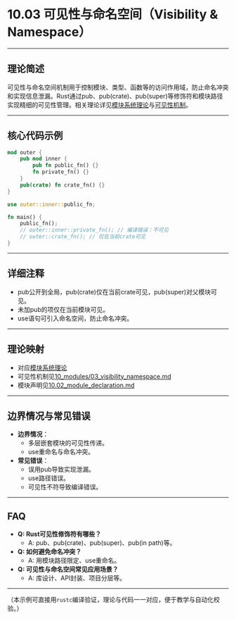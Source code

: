 ﻿# 10.03 可见性与命名空间（Visibility & Namespace）

---

## 理论简述

可见性与命名空间机制用于控制模块、类型、函数等的访问作用域，防止命名冲突和实现信息泄漏。Rust通过pub、pub(crate)、pub(super)等修饰符和模块路径实现精细的可见性管理。相关理论详见[模块系统理论](../../10_modules/01_module_system_theory.md)与[可见性机制](../../10_modules/03_visibility_namespace.md)。

---

## 核心代码示例

```rust
mod outer {
    pub mod inner {
        pub fn public_fn() {}
        fn private_fn() {}
    }
    pub(crate) fn crate_fn() {}
}

use outer::inner::public_fn;

fn main() {
    public_fn();
    // outer::inner::private_fn(); // 编译错误：不可见
    // outer::crate_fn(); // 仅在当前crate可见
}
```

---

## 详细注释

- pub公开到全局，pub(crate)仅在当前crate可见，pub(super)对父模块可见。
- 未加pub的项仅在当前模块可见。
- use语句可引入命名空间，防止命名冲突。

---

## 理论映射

- 对应[模块系统理论](../../10_modules/01_module_system_theory.md)
- 可见性机制见[10_modules/03_visibility_namespace.md](../../10_modules/03_visibility_namespace.md)
- 模块声明见[10.02_module_declaration.md](./10.02_module_declaration.md)

---

## 边界情况与常见错误

- **边界情况**：
  - 多层嵌套模块的可见性传递。
  - use重命名与命名冲突。
- **常见错误**：
  - 误用pub导致实现泄漏。
  - use路径错误。
  - 可见性不符导致编译错误。

---

## FAQ

- **Q: Rust可见性修饰符有哪些？**
  - A: pub、pub(crate)、pub(super)、pub(in path)等。
- **Q: 如何避免命名冲突？**
  - A: 用模块路径限定、use重命名。
- **Q: 可见性与命名空间常见应用场景？**
  - A: 库设计、API封装、项目分层等。

---

（本示例可直接用`rustc`编译验证，理论与代码一一对应，便于教学与自动化校验。）

